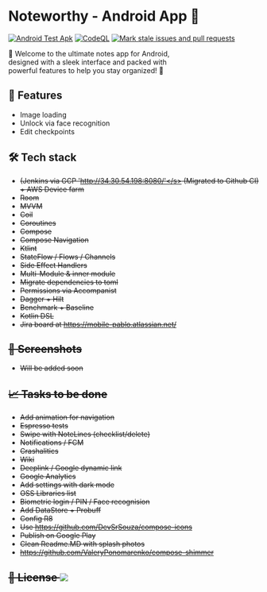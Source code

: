 # Noteworthy - Android App 🚀

[![Android Test Apk](https://github.com/mobile-pablo/iOS-Notes/actions/workflows/android.yml/badge.svg?branch=master)](https://github.com/mobile-pablo/iOS-Notes/actions/workflows/android.yml)
[![CodeQL](https://github.com/mobile-pablo/iOS-Notes/actions/workflows/codeql.yml/badge.svg?branch=master)](https://github.com/mobile-pablo/iOS-Notes/actions/workflows/codeql.yml)
[![Mark stale issues and pull requests](https://github.com/mobile-pablo/iOS-Notes/actions/workflows/stale.yml/badge.svg)](https://github.com/mobile-pablo/iOS-Notes/actions/workflows/stale.yml)
<br/>

🌟 Welcome to the ultimate notes app for Android, <br/>
designed with a sleek interface and packed with<br/>
powerful features to help you stay organized! 🌟
<br/>

## 🎯 Features 

* Image loading
* Unlock via face recognition
* Edit checkpoints

## 🛠️ Tech stack

* <s>(Jenkins via GCP  'http://34.30.54.198:8080/'</s> (Migrated to Github CI) + AWS Device farm
* Room
* MVVM
* Coil
* Coroutines
* Compose
* Compose Navigation
* Ktlint
* StateFlow / Flows / Channels
* Side Effect Handlers
* Multi-Module & inner module
* Migrate dependencies to toml
* Permissions via Accompanist
* Dagger + Hilt
* Benchmark + Baseline
* Kotlin DSL
* Jira board at https://mobile-pablo.atlassian.net/

## 🎨 Screenshots

* Will be added soon

## 📈 Tasks to be done

* Add animation for navigation
* Espresso tests
* Swipe with NoteLines  (checklist/delete)
* Notifications / FCM
* Crashalitics
* Wiki
* Deeplink / Google dynamic link
* Google Analytics
* Add settings with dark mode
* OSS Libraries list
* Biometric login / PIN / Face recognision
* Add DataStore + Probuff
* Config R8
* Use https://github.com/DevSrSouza/compose-icons
* Publish on Google Play
* Clean Readme.MD with splash photos
* https://github.com/ValeryPonomarenko/compose-shimmer

## 📖 License <a href="https://github.com/mobile-pablo/iOS-Notes/blob/master/LICENSE"><img src="https://img.shields.io/github/license/DAVFoundation/captain-n3m0.svg?style=flat-square"/></a>


